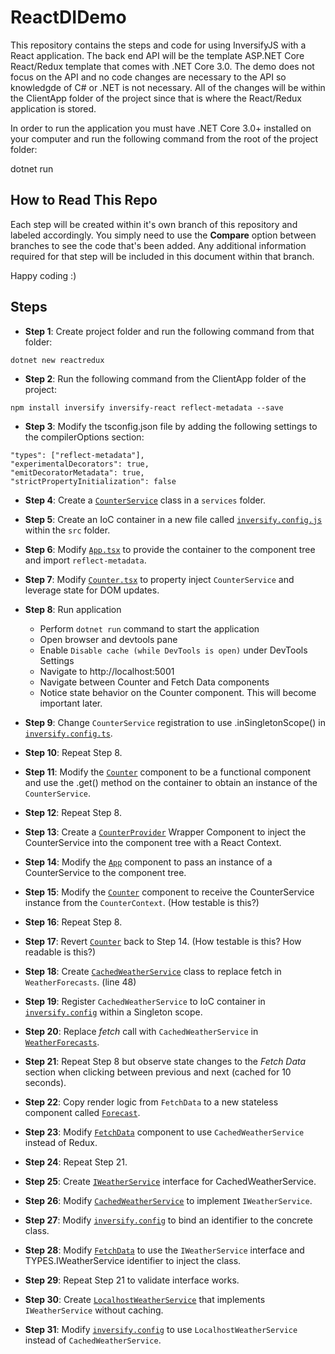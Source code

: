 # ReactDIDemo

This repository contains the steps and code for using InversifyJS with a React application.  The back end API will be the template ASP.NET Core React/Redux template that comes with .NET Core 3.0.  The demo does not focus on the API and no code changes are necessary to the API so knowledgde of C# or .NET is not necessary.  All of the changes will be within the ClientApp folder of the project since that is where the React/Redux application is stored.  

In order to run the application you must have .NET Core 3.0+ installed on your computer and run the following command from the root of the project folder:

dotnet run

## How to Read This Repo

Each step will be created within it's own branch of this repository and labeled accordingly.  You simply need to use the **Compare** option between branches to see the code that's been added.  Any additional information required for that step will be included in this document within that branch.

Happy coding  :)

## Steps

* **Step 1**: Create project folder and run the following command from that folder:

```text
dotnet new reactredux
```

* **Step 2**: Run the following command from the ClientApp folder of the project:

```text
npm install inversify inversify-react reflect-metadata --save
```

* **Step 3**: Modify the tsconfig.json file by adding the following settings to the compilerOptions section:

```text
"types": ["reflect-metadata"],
"experimentalDecorators": true,
"emitDecoratorMetadata": true,
"strictPropertyInitialization": false
```

* **Step 4**: Create a [`CounterService`](https://github.com/Xipooo/ReactDIDemo/blob/Step-4/ClientApp/src/services/CounterService.ts) class in a `services` folder.

* **Step 5**: Create an IoC container in a new file called [`inversify.config.js`](https://github.com/Xipooo/ReactDIDemo/blob/Step-5/ClientApp/src/inversify.config.ts) within the `src` folder.

* **Step 6**: Modify [`App.tsx`](https://github.com/Xipooo/ReactDIDemo/blob/Step-6/ClientApp/src/App.tsx) to provide the container to the component tree and import `reflect-metadata`.

* **Step 7**: Modify [`Counter.tsx`](https://github.com/Xipooo/ReactDIDemo/blob/Step-7/ClientApp/src/components/Counter.tsx) to property inject `CounterService` and leverage state for DOM updates.

* **Step 8**: Run application
  * Perform `dotnet run` command to start the application
  * Open browser and devtools pane
  * Enable `Disable cache (while DevTools is open)` under DevTools Settings
  * Navigate to http://localhost:5001
  * Navigate between Counter and Fetch Data components
  * Notice state behavior on the Counter component.  This will become important later.

* **Step 9**: Change `CounterService` registration to use .inSingletonScope() in [`inversify.config.ts`](https://github.com/Xipooo/ReactDIDemo/blob/Step-9/ClientApp/src/inversify.config.ts).

* **Step 10**: Repeat Step 8.

* **Step 11**: Modify the [`Counter`](https://github.com/Xipooo/ReactDIDemo/blob/Step-11/ClientApp/src/components/Counter.tsx) component to be a functional component and use the .get() method on the container to obtain an instance of the `CounterService`.

* **Step 12**: Repeat Step 8.

* **Step 13**: Create a [`CounterProvider`](https://github.com/Xipooo/ReactDIDemo/blob/Step-13/ClientApp/src/providers/CounterProvider.tsx) Wrapper Component to inject the CounterService into the component tree with a React Context.

* **Step 14**: Modify the [`App`](https://github.com/Xipooo/ReactDIDemo/blob/Step-14/ClientApp/src/App.tsx) component to pass an instance of a CounterService to the component tree.

* **Step 15**: Modify the [`Counter`](https://github.com/Xipooo/ReactDIDemo/blob/Step-15/ClientApp/src/components/Counter.tsx) component to receive the CounterService instance from the `CounterContext`. (How testable is this?)

* **Step 16**: Repeat Step 8.

* **Step 17**: Revert [`Counter`](https://github.com/Xipooo/ReactDIDemo/blob/Step-17/ClientApp/src/components/Counter.tsx) back to Step 14. (How testable is this? How readable is this?)

* **Step 18**: Create [`CachedWeatherService`](https://github.com/Xipooo/ReactDIDemo/blob/Step-18/ClientApp/src/services/CachedWeatherService.ts) class to replace fetch in `WeatherForecasts`. (line 48)

* **Step 19**: Register `CachedWeatherService` to IoC container in [`inversify.config`](https://github.com/Xipooo/ReactDIDemo/blob/Step-19/ClientApp/src/inversify.config.ts) within a Singleton scope.

* **Step 20**: Replace _fetch_ call with `CachedWeatherService` in [`WeatherForecasts`](https://github.com/Xipooo/ReactDIDemo/blob/Step-20/ClientApp/src/store/WeatherForecasts.ts).

* **Step 21**: Repeat Step 8 but observe state changes to the _Fetch Data_ section when clicking between previous and next (cached for 10 seconds).

* **Step 22**: Copy render logic from `FetchData` to a new stateless component called [`Forecast`](https://github.com/Xipooo/ReactDIDemo/blob/Step-22/ClientApp/src/components/Forecast.tsx).

* **Step 23**: Modify [`FetchData`](https://github.com/Xipooo/ReactDIDemo/blob/Step-23/ClientApp/src/components/FetchData.tsx) component to use `CachedWeatherService` instead of Redux.

* **Step 24**: Repeat Step 21.

* **Step 25**: Create [`IWeatherService`](https://github.com/Xipooo/ReactDIDemo/blob/Step-25/ClientApp/src/services/IWeatherService.ts) interface for CachedWeatherService.

* **Step 26**: Modify [`CachedWeatherService`](https://github.com/Xipooo/ReactDIDemo/blob/Step-26/ClientApp/src/services/CachedWeatherService.ts) to implement `IWeatherService`.

* **Step 27**: Modify [`inversify.config`](https://github.com/Xipooo/ReactDIDemo/blob/Step-27/ClientApp/src/inversify.config.ts) to bind an identifier to the concrete class.

* **Step 28**: Modify [`FetchData`](https://github.com/Xipooo/ReactDIDemo/blob/Step-28/ClientApp/src/components/FetchData.tsx) to use the `IWeatherService` interface and TYPES.IWeatherService identifier to inject the class.

* **Step 29**: Repeat Step 21 to validate interface works.

* **Step 30**: Create [`LocalhostWeatherService`](https://github.com/Xipooo/ReactDIDemo/blob/Step-30/ClientApp/src/services/LocalhostWeatherService.ts) that implements `IWeatherService` without caching.

* **Step 31**: Modify [`inversify.config`](https://github.com/Xipooo/ReactDIDemo/blob/Step-31/ClientApp/src/inversify.config.ts) to use `LocalhostWeatherService` instead of `CachedWeatherService`.